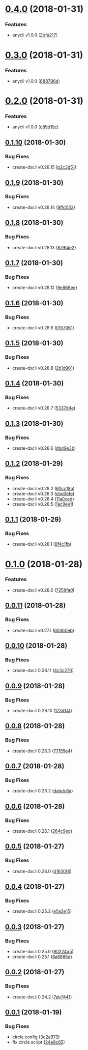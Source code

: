 <a name="0.4.0"></a>
# [0.4.0](https://github.com/anycli/example-single-ts/compare/688796db524e6239993666c43cca8ddbc90587af...v0.4.0) (2018-01-31)


### Features

* anycli v1.0.0 ([2bfa217](https://github.com/anycli/example-single-ts/commit/2bfa217))

<a name="0.3.0"></a>
# [0.3.0](https://github.com/anycli/example-single-ts/compare/c85d15c0beb5de022ed667a3195caf5d60ab8928...v0.3.0) (2018-01-31)


### Features

* anycli v1.0.0 ([688796d](https://github.com/anycli/example-single-ts/commit/688796d))

<a name="0.2.0"></a>
# [0.2.0](https://github.com/anycli/example-single-ts/compare/v0.1.10...v0.2.0) (2018-01-31)


### Features

* anycli v1.0.0 ([c85d15c](https://github.com/anycli/example-single-ts/commit/c85d15c))

<a name="0.1.10"></a>
## [0.1.10](https://github.com/dxcli/example-single-ts/compare/8ffd052338b8be01185c4770c4873c276d030414...v0.1.10) (2018-01-30)


### Bug Fixes

* create-dxcli v0.28.15 ([b2c3d51](https://github.com/dxcli/example-single-ts/commit/b2c3d51))

<a name="0.1.9"></a>
## [0.1.9](https://github.com/dxcli/example-single-ts/compare/879f4e2a59e8b6067eaa7d6d6f32ee4db1d3866d...v0.1.9) (2018-01-30)


### Bug Fixes

* create-dxcli v0.28.14 ([8ffd052](https://github.com/dxcli/example-single-ts/commit/8ffd052))

<a name="0.1.8"></a>
## [0.1.8](https://github.com/dxcli/example-single-ts/compare/9e668ee2fadf5868b8dcaa30b2ef4d7a196558b5...v0.1.8) (2018-01-30)


### Bug Fixes

* create-dxcli v0.28.13 ([879f4e2](https://github.com/dxcli/example-single-ts/commit/879f4e2))

<a name="0.1.7"></a>
## [0.1.7](https://github.com/dxcli/example-single-ts/compare/0157061aab0dd2bdaf5808de97fd8e1b3b2c5674...v0.1.7) (2018-01-30)


### Bug Fixes

* create-dxcli v0.28.12 ([9e668ee](https://github.com/dxcli/example-single-ts/commit/9e668ee))

<a name="0.1.6"></a>
## [0.1.6](https://github.com/dxcli/example-single-ts/compare/2b1d901f7d0bb727474f970a7e13feb092b200e7...v0.1.6) (2018-01-30)


### Bug Fixes

* create-dxcli v0.28.9 ([0157061](https://github.com/dxcli/example-single-ts/commit/0157061))

<a name="0.1.5"></a>
## [0.1.5](https://github.com/dxcli/example-single-ts/compare/5337d4eeb772642a2cef983e7dc7981930cd4a9e...v0.1.5) (2018-01-30)


### Bug Fixes

* create-dxcli v0.28.8 ([2b1d901](https://github.com/dxcli/example-single-ts/commit/2b1d901))

<a name="0.1.4"></a>
## [0.1.4](https://github.com/dxcli/example-single-ts/compare/dbd9e3b37bc60322d7a71ba8559c6082252e5a11...v0.1.4) (2018-01-30)


### Bug Fixes

* create-dxcli v0.28.7 ([5337d4e](https://github.com/dxcli/example-single-ts/commit/5337d4e))

<a name="0.1.3"></a>
## [0.1.3](https://github.com/dxcli/example-single-ts/compare/1ac9ee1dee19036120695ee56f520cb6c7b33d00...v0.1.3) (2018-01-30)


### Bug Fixes

* create-dxcli v0.28.6 ([dbd9e3b](https://github.com/dxcli/example-single-ts/commit/dbd9e3b))

<a name="0.1.2"></a>
## [0.1.2](https://github.com/dxcli/example-single-ts/compare/8f4c1fb46597d5452fbcfb47ed7aaeb3a7f246b1...v0.1.2) (2018-01-29)


### Bug Fixes

* create-dxcli v0.28.2 ([60cc18a](https://github.com/dxcli/example-single-ts/commit/60cc18a))
* create-dxcli v0.28.3 ([cbd0efe](https://github.com/dxcli/example-single-ts/commit/cbd0efe))
* create-dxcli v0.28.4 ([11a0ced](https://github.com/dxcli/example-single-ts/commit/11a0ced))
* create-dxcli v0.28.5 ([1ac9ee1](https://github.com/dxcli/example-single-ts/commit/1ac9ee1))

<a name="0.1.1"></a>
## [0.1.1](https://github.com/dxcli/example-single-ts/compare/7258fa06dcc34fa859454e71ef6821c34e3243b0...v0.1.1) (2018-01-29)


### Bug Fixes

* create-dxcli v0.28.1 ([8f4c1fb](https://github.com/dxcli/example-single-ts/commit/8f4c1fb))

<a name="0.1.0"></a>
# [0.1.0](https://github.com/dxcli/example-single-ts/compare/60360ebbd43f610d5ae921f17a5b8bd9581d1162...v0.1.0) (2018-01-28)


### Features

* create-dxcli v0.28.0 ([7258fa0](https://github.com/dxcli/example-single-ts/commit/7258fa0))

<a name="0.0.11"></a>
## [0.0.11](https://github.com/dxcli/example-single-ts/compare/4c3c2703c747ed0112e488ef2b41755940682599...v0.0.11) (2018-01-28)


### Bug Fixes

* create-dxcli v0.27.1 ([60360eb](https://github.com/dxcli/example-single-ts/commit/60360eb))

<a name="0.0.10"></a>
## [0.0.10](https://github.com/dxcli/example-single-ts/compare/173d14fc47f23ec476f82eef120e8ce5a1b9f375...v0.0.10) (2018-01-28)


### Bug Fixes

* create-dxcli 0.26.11 ([4c3c270](https://github.com/dxcli/example-single-ts/commit/4c3c270))

<a name="0.0.9"></a>
## [0.0.9](https://github.com/dxcli/example-single-ts/compare/f75a575d3a675b6874bbfc58f09be9de0bb6efc3...v0.0.9) (2018-01-28)


### Bug Fixes

* create-dxcli 0.26.10 ([173d14f](https://github.com/dxcli/example-single-ts/commit/173d14f))

<a name="0.0.8"></a>
## [0.0.8](https://github.com/dxcli/example-single-cli-typescript/compare/dabdc8a13860bb67bd3e170d947a5b40fd5bc00b...v0.0.8) (2018-01-28)


### Bug Fixes

* create-dxcli 0.26.3 ([77155e4](https://github.com/dxcli/example-single-cli-typescript/commit/77155e4))

<a name="0.0.7"></a>
## [0.0.7](https://github.com/dxcli/example-single-cli-typescript/compare/264c9edc68d9d6bce58b756112b3ba56ba32b57d...v0.0.7) (2018-01-28)


### Bug Fixes

* create-dxcli 0.26.2 ([dabdc8a](https://github.com/dxcli/example-single-cli-typescript/commit/dabdc8a))

<a name="0.0.6"></a>
## [0.0.6](https://github.com/dxcli/example-single-cli-typescript/compare/d1650f87ba7297eb08f762a0686050cf77b0bcbd...v0.0.6) (2018-01-28)


### Bug Fixes

* create-dxcli 0.26.1 ([264c9ed](https://github.com/dxcli/example-single-cli-typescript/commit/264c9ed))

<a name="0.0.5"></a>
## [0.0.5](https://github.com/dxcli/example-single-cli-typescript/compare/e5a2e1508d7bcf5c66f6077b154bf0e9fab7d768...v0.0.5) (2018-01-27)


### Bug Fixes

* create-dxcli 0.26.0 ([d1650f8](https://github.com/dxcli/example-single-cli-typescript/commit/d1650f8))

<a name="0.0.4"></a>
## [0.0.4](https://github.com/dxcli/example-single-cli-typescript/compare/8a6865db65fbe103e4db84b734c50e748d3e5dad...v0.0.4) (2018-01-27)


### Bug Fixes

* create-dxcli 0.25.2 ([e5a2e15](https://github.com/dxcli/example-single-cli-typescript/commit/e5a2e15))

<a name="0.0.3"></a>
## [0.0.3](https://github.com/dxcli/example-single-cli-typescript/compare/7ab7441a15f527229bcce04bc4150c279423e4d0...v0.0.3) (2018-01-27)


### Bug Fixes

* create-dxcli 0.25.0 ([90224d5](https://github.com/dxcli/example-single-cli-typescript/commit/90224d5))
* create-dxcli 0.25.1 ([8a6865d](https://github.com/dxcli/example-single-cli-typescript/commit/8a6865d))

<a name="0.0.2"></a>
## [0.0.2](https://github.com/dxcli/example-single-cli-typescript/compare/38331def48c6d41e88e90b3991673247a4c05ea8...v0.0.2) (2018-01-27)


### Bug Fixes

* create-dxcli 0.24.2 ([7ab7441](https://github.com/dxcli/example-single-cli-typescript/commit/7ab7441))

<a name="0.0.1"></a>
## [0.0.1](https://github.com/dxcli/example-single-cli/compare/v0.0.0...v0.0.1) (2018-01-19)


### Bug Fixes

* circle config ([3c2a973](https://github.com/dxcli/example-single-cli/commit/3c2a973))
* fix circle script ([24e8c85](https://github.com/dxcli/example-single-cli/commit/24e8c85))
